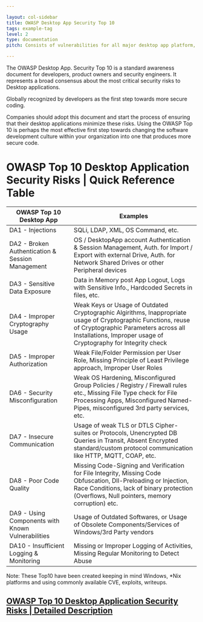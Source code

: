 ```yaml
---

layout: col-sidebar
title: OWASP Desktop App Security Top 10
tags: example-tag
level: 2
type: documentation
pitch: Consists of vulnerabilities for all major desktop app platform, derived from publicaly known exploits, CVEs etc.

---
```



The OWASP Desktop App. Security Top 10 is a standard awareness document for developers, product owners and security engineers. It represents a broad consensus about the most critical security risks to Desktop applications.

Globally recognized by developers as the first step towards more secure coding.

Companies should adopt this document and start the process of ensuring that their desktop applications minimize these risks. Using the OWASP Top 10 is perhaps the most effective first step towards changing the software development culture within your organization into one that produces more secure code.




# OWASP Top 10 Desktop Application Security Risks | Quick Reference Table  


| OWASP Top 10 Desktop App | Examples |
|---|---|
| DA1 - Injections | SQLi, LDAP, XML, OS Command, etc. |
| DA2 - Broken Authentication & Session Management | OS / DesktopApp account Authentication & Session Management, Auth. for Import / Export with external Drive, Auth. for Network Shared Drives or other Peripheral devices |
| DA3 - Sensitive Data Exposure | Data in Memory post App Logout, Logs with Sensitive Info., Hardcoded Secrets in files, etc. |
| DA4 - Improper Cryptography Usage | Weak Keys or Usage of Outdated Cryptographic Algirithms, Inappropriate usage of Cryptographic Functions, reuse of Cryptographic Parameters across all Installations, Improper usage of Cryptography for Integrity check |
| DA5 - Improper Authorization | Weak File/Folder Permission per User Role, Missing Principle of Least Privilege approach, Improper User Roles |
| DA6 - Security Misconfiguration | Weak OS Hardening, Misconfigured Group Policies / Registry / Firewall rules etc., Missing File Type check for File Processing Apps,  Misconfigured Named-Pipes, misconfigured 3rd party services, etc. |
| DA7 - Insecure Communication | Usage of weak TLS or DTLS Cipher-suites or Protocols, Unencrypted DB Queries in Transit, Absent Encrypted standard/custom protocol communication like HTTP, MQTT, COAP, etc. |
| DA8 - Poor Code Quality | Missing Code-Signing and Verification for File Integrity, Missing Code Obfuscation, Dll-Preloading or Injection, Race Conditions, lack of binary protection (Overflows, Null pointers, memory corruption) etc.  |
| DA9 - Using Components with Known Vulnerabilities | Usage of Outdated Softwares, or Usage of Obsolete Components/Services of Windows/3rd Party vendors |
| DA10 - Insufficient Logging & Monitoring | Missing or Improper Logging of Activities, Missing Regular Monitoring to Detect Abuse |  


Note: These Top10 have been created keeping in mind Windows, *Nix platforms and using commonly available CVE, exploits, writeups.


## [OWASP Top 10 Desktop Application Security Risks | Detailed Description](https://owasp.org/www-project-desktop-app-security-top-10/#tab_detaileddescription)
